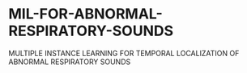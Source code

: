 # MIL-FOR-ABNORMAL-RESPIRATORY-SOUNDS
MULTIPLE INSTANCE LEARNING FOR TEMPORAL LOCALIZATION OF ABNORMAL RESPIRATORY SOUNDS
